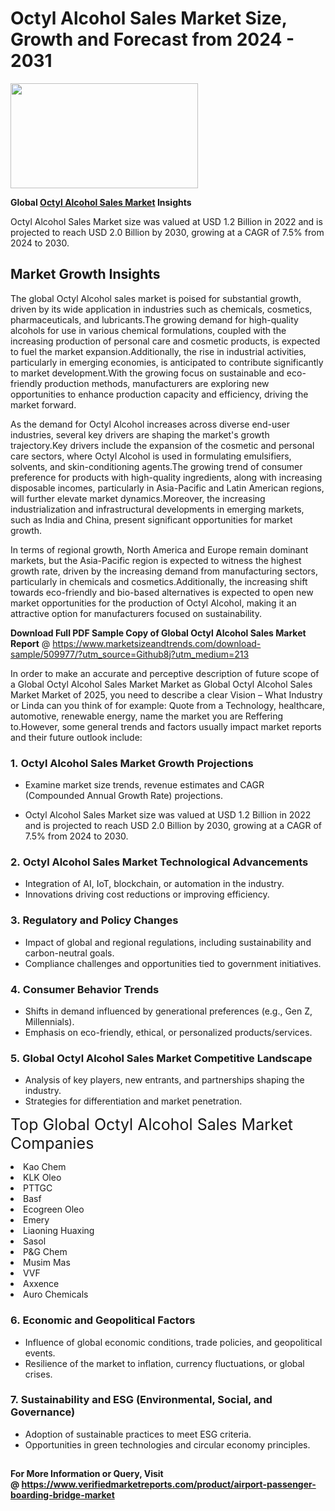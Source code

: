 <H1>Octyl Alcohol Sales Market Size, Growth and Forecast from 2024 - 2031</H1><img class="aligncenter size-medium wp-image-584254" src="https://thirdeyenews.in/wp-content/uploads/2024/09/Global-Market-Research-300x168.jpeg" alt="" width="300" height="168" /><p><strong>Global&nbsp;<a href="https://www.marketsizeandtrends.com/download-sample/509977/?utm_source=Github8j?utm_medium=213">Octyl Alcohol Sales Market</a> Insights</strong></p><p>Octyl Alcohol Sales Market size was valued at USD 1.2 Billion in 2022 and is projected to reach USD 2.0 Billion by 2030, growing at a CAGR of 7.5% from 2024 to 2030.</p><p><h2>Market Growth Insights</h2> <p>The global Octyl Alcohol sales market is poised for substantial growth, driven by its wide application in industries such as chemicals, cosmetics, pharmaceuticals, and lubricants.The growing demand for high-quality alcohols for use in various chemical formulations, coupled with the increasing production of personal care and cosmetic products, is expected to fuel the market expansion.Additionally, the rise in industrial activities, particularly in emerging economies, is anticipated to contribute significantly to market development.With the growing focus on sustainable and eco-friendly production methods, manufacturers are exploring new opportunities to enhance production capacity and efficiency, driving the market forward.</p> <p>As the demand for Octyl Alcohol increases across diverse end-user industries, several key drivers are shaping the market's growth trajectory.Key drivers include the expansion of the cosmetic and personal care sectors, where Octyl Alcohol is used in formulating emulsifiers, solvents, and skin-conditioning agents.The growing trend of consumer preference for products with high-quality ingredients, along with increasing disposable incomes, particularly in Asia-Pacific and Latin American regions, will further elevate market dynamics.Moreover, the increasing industrialization and infrastructural developments in emerging markets, such as India and China, present significant opportunities for market growth.</p> <p>In terms of regional growth, North America and Europe remain dominant markets, but the Asia-Pacific region is expected to witness the highest growth rate, driven by the increasing demand from manufacturing sectors, particularly in chemicals and cosmetics.Additionally, the increasing shift towards eco-friendly and bio-based alternatives is expected to open new market opportunities for the production of Octyl Alcohol, making it an attractive option for manufacturers focused on sustainability.</p> <p><span class=""><strong>Download Full PDF Sample Copy of Global Octyl Alcohol Sales Market Report</strong> @ <a href="https://www.marketsizeandtrends.com/download-sample/509977/?utm_source=Github8j?utm_medium=213" target="_blank">https://www.marketsizeandtrends.com/download-sample/509977/?utm_source=Github8j?utm_medium=213</a></span></p><p>In order to make an accurate and perceptive description of future scope of a Global&nbsp;Octyl Alcohol Sales Market Market as Global&nbsp;Octyl Alcohol Sales Market Market of 2025, you need to describe a clear Vision &ndash; What Industry or Linda can you think of for example: Quote from a Technology, healthcare, automotive, renewable energy, name the market you are Reffering to.However, some general trends and factors usually impact market reports and their future outlook include:</p><h3>1.&nbsp;<strong>Octyl Alcohol Sales Market Growth Projections</strong></h3><ul><li>Examine market size trends, revenue estimates and CAGR (Compounded Annual Growth Rate) projections.</li><li><p>Octyl Alcohol Sales Market size was valued at USD 1.2 Billion in 2022 and is projected to reach USD 2.0 Billion by 2030, growing at a CAGR of 7.5% from 2024 to 2030.</p></li></ul><h3>2.&nbsp;<strong>Octyl Alcohol Sales Market Technological Advancements</strong></h3><ul><li>Integration of AI, IoT, blockchain, or automation in the industry.</li><li>Innovations driving cost reductions or improving efficiency.</li></ul><h3>3.&nbsp;<strong>Regulatory and Policy Changes</strong></h3><ul><li>Impact of global and regional regulations, including sustainability and carbon-neutral goals.</li><li>Compliance challenges and opportunities tied to government initiatives.</li></ul><h3>4.&nbsp;<strong>Consumer Behavior Trends</strong></h3><ul><li>Shifts in demand influenced by generational preferences (e.g., Gen Z, Millennials).</li><li>Emphasis on eco-friendly, ethical, or personalized products/services.</li></ul><h3>5.&nbsp;<strong>Global Octyl Alcohol Sales Market Competitive Landscape</strong></h3><ul><li>Analysis of key players, new entrants, and partnerships shaping the industry.</li><li>Strategies for differentiation and market penetration.</li></ul><p data-pm-slice="1 1 []"><span style="color: inherit; font-family: inherit; font-size: 25px;">Top Global Octyl Alcohol Sales Market Companies</span></p><div class="" data-test-id=""><p><li>Kao Chem</li><li> KLK Oleo</li><li> PTTGC</li><li> Basf</li><li> Ecogreen Oleo</li><li> Emery</li><li> Liaoning Huaxing</li><li> Sasol</li><li> P&G Chem</li><li> Musim Mas</li><li> VVF</li><li> Axxence</li><li> Auro Chemicals</li></p></div><h3>6.&nbsp;<strong>Economic and Geopolitical Factors</strong></h3><ul><li>Influence of global economic conditions, trade policies, and geopolitical events.</li><li>Resilience of the market to inflation, currency fluctuations, or global crises.</li></ul><h3>7.&nbsp;<strong>Sustainability and ESG (Environmental, Social, and Governance)</strong></h3><ul><li>Adoption of sustainable practices to meet ESG criteria.</li><li>Opportunities in green technologies and circular economy principles.</li></ul><h2><strong style="font-size: 14px;">For More Information or Query, Visit @&nbsp;</strong><a style="background-color: #ffffff; font-size: 14px;" href="https://www.marketsizeandtrends.com/report/octyl-alcohol-sales-market/" target="_blank">https://www.verifiedmarketreports.com/product/airport-passenger-boarding-bridge-market</a></h2>